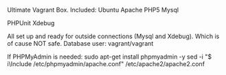 Ultimate Vagrant Box.
Included:
Ubuntu
Apache
PHP5
Mysql

PHPUnit
Xdebug

All set up and ready for outside connections (Mysql and Xdebug). Which is of cause NOT safe.
Database user:
vagrant/vagrant

If PHPMyAdmin is needed:
sudo apt-get install phpmyadmin -y
sed -i "$ i\Include /etc/phpmyadmin/apache.conf" /etc/apache2/apache2.conf
